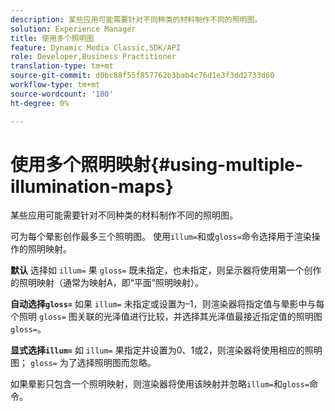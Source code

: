 ```yaml
---
description: 某些应用可能需要针对不同种类的材料制作不同的照明图。
solution: Experience Manager
title: 使用多个照明图
feature: Dynamic Media Classic,SDK/API
role: Developer,Business Practitioner
translation-type: tm+mt
source-git-commit: d0bc88f55f857762b3bab4c76d1e3f3dd2733d60
workflow-type: tm+mt
source-wordcount: '180'
ht-degree: 0%

---
```



# 使用多个照明映射{#using-multiple-illumination-maps}

某些应用可能需要针对不同种类的材料制作不同的照明图。

可为每个晕影创作最多三个照明图。 使用`illum=`和或`gloss=`命令选择用于渲染操作的照明映射。

**默认** 选择如 `illum=` 果 `gloss=` 既未指定，也未指定，则呈示器将使用第一个创作的照明映射（通常为映射A，即“平面”照明映射）。

**自动选择`gloss=`** 如果 `illum=` 未指定或设置为–1，则渲染器将指定值与晕影中与每个照明 `gloss=` 图关联的光泽值进行比较，并选择其光泽值最接近指定值的照明图 `gloss=`。

**显式选择`illum=`** 如 `illum=` 果指定并设置为0、1或2，则渲染器将使用相应的照明图； `gloss=` 为了选择照明图而忽略。

如果晕影只包含一个照明映射，则渲染器将使用该映射并忽略`illum=`和`gloss=`命令。
